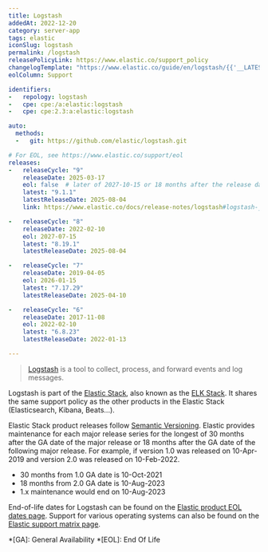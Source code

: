```yaml
---
title: Logstash
addedAt: 2022-12-20
category: server-app
tags: elastic
iconSlug: logstash
permalink: /logstash
releasePolicyLink: https://www.elastic.co/support_policy
changelogTemplate: "https://www.elastic.co/guide/en/logstash/{{'__LATEST__'|split:'.'|pop|join:'.'}}/logstash-{{'__LATEST__'|replace:'.','-'}}.html"
eolColumn: Support

identifiers:
-   repology: logstash
-   cpe: cpe:/a:elastic:logstash
-   cpe: cpe:2.3:a:elastic:logstash

auto:
  methods:
  -   git: https://github.com/elastic/logstash.git

# For EOL, see https://www.elastic.co/support/eol
releases:
-   releaseCycle: "9"
    releaseDate: 2025-03-17
    eol: false  # later of 2027-10-15 or 18 months after the release date of 10.0
    latest: "9.1.1"
    latestReleaseDate: 2025-08-04
    link: https://www.elastic.co/docs/release-notes/logstash#logstash-__LATEST__-release-notes

-   releaseCycle: "8"
    releaseDate: 2022-02-10
    eol: 2027-07-15
    latest: "8.19.1"
    latestReleaseDate: 2025-08-04

-   releaseCycle: "7"
    releaseDate: 2019-04-05
    eol: 2026-01-15
    latest: "7.17.29"
    latestReleaseDate: 2025-04-10

-   releaseCycle: "6"
    releaseDate: 2017-11-08
    eol: 2022-02-10
    latest: "6.8.23"
    latestReleaseDate: 2022-01-13

---
```


> [Logstash](https://www.elastic.co/logstash/) is a tool to collect, process, and forward events and
> log messages.

Logstash is part of the [Elastic Stack](https://www.elastic.co/elastic-stack/), also known as the
[ELK Stack](https://www.elastic.co/what-is/elk-stack). It shares the same support policy as the
other products in the Elastic Stack (Elasticsearch, Kibana, Beats...).

Elastic Stack product releases follow [Semantic Versioning](https://semver.org/).
Elastic provides maintenance for each major release series for the longest of 30 months after the GA date of the major release
or 18 months after the GA date of the following major release.
For example, if version 1.0 was released on 10-Apr-2019 and version 2.0 was released on 10-Feb-2022.

- 30 months from 1.0 GA date is 10-Oct-2021
- 18 months from 2.0 GA date is 10-Aug-2023
- 1.x maintenance would end on 10-Aug-2023

End-of-life dates for Logstash can be found on the [Elastic product EOL dates page](https://www.elastic.co/support/eol).
Support for various operating systems can also be found on the [Elastic support matrix page](https://www.elastic.co/support/matrix).

*[GA]: General Availability
*[EOL]: End Of Life

